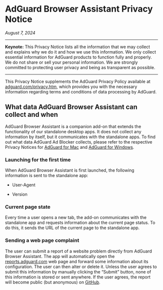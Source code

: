 
# AdGuard Browser Assistant Privacy Notice

*August 7, 2024*

---

**Keynote:** This Privacy Notice lists all the information that we may collect and explains why we do it and how we use this information. We only collect essential information for AdGuard products to function fully and properly. We do not share or sell your personal information. We are strongly committed to protecting user privacy and being as transparent as possible.

---

This Privacy Notice supplements the AdGuard Privacy Policy available at [adguard.com/privacy.htm](https://adguard.com/privacy.htm), which provides you with the necessary information regarding terms and conditions of data processing by AdGuard.

## What data AdGuard Browser Assistant can collect and when

AdGuard Browser Assistant is a companion add-on that extends the functionality of our standalone desktop apps. It does not collect any information by itself, but it communicates with the standalone apps. To find out what data AdGuard Ad Blocker collects, please refer to the respective Privacy Notices for [AdGuard for Mac](https://adguard.com/privacy/mac.html) and [AdGuard for Windows](https://adguard.com/privacy/windows.html).

### Launching for the first time

When AdGuard Browser Assistant is first launched, the following information is sent to the standalone app:

- User-Agent

- Version

### Current page state

Every time a user opens a new tab, the add-on communicates with the standalone app and requests information about the current page status. To do this, it sends the URL of the current page to the standalone app.

### Sending a web page complaint

The user can submit a report of a website problem directly from AdGuard Browser Assistant. The app will automatically open the [reports.adguard.com](https://reports.adguard.com/new_issue.html) web page and forward some information about its configuration. The user can then alter or delete it.
Unless the user agrees to submit this information by manually clicking the “Submit” button, none of this information is stored or sent anywhere. If the user agrees, the report will become public (but anonymous) on [GitHub](https://github.com/adguardteam/adguardfilters/issues).
